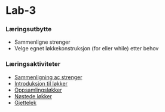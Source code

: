 # Lab-3

### Læringsutbytte

* Sammenligne strenger
* Velge egnet løkkekonstruksjon (for eller while) etter behov

### Læringsaktiviteter

* [Sammenligning ac strenger](sammenligning_av_strenger.ipynb)
* [Introduksjon til løkker](intro_til_lokker.ipynb)
* [Oppsamlingsløkker](mer_om_lokker.ipynb)
* [Nøstede løkker](nostede_lokker.ipynb)
* [Gjettelek](gjett_tallet.ipynb)
